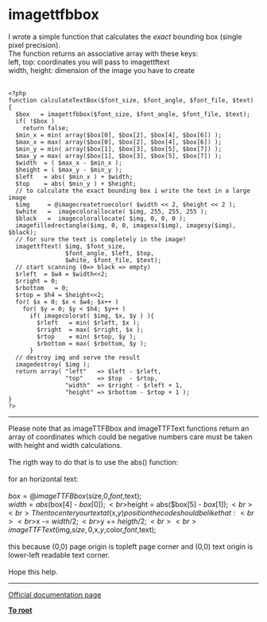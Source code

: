 # imagettfbbox



I wrote a simple function that calculates the *exact* bounding box (single pixel precision).<br>The function returns an associative array with these keys:<br>left, top:  coordinates you will pass to imagettftext <br>width, height: dimension of the image you have to create<br><br>

```
<?php
function calculateTextBox($font_size, $font_angle, $font_file, $text) {
  $box   = imagettfbbox($font_size, $font_angle, $font_file, $text);
  if( !$box )
    return false;
  $min_x = min( array($box[0], $box[2], $box[4], $box[6]) );
  $max_x = max( array($box[0], $box[2], $box[4], $box[6]) );
  $min_y = min( array($box[1], $box[3], $box[5], $box[7]) );
  $max_y = max( array($box[1], $box[3], $box[5], $box[7]) );
  $width  = ( $max_x - $min_x );
  $height = ( $max_y - $min_y );
  $left   = abs( $min_x ) + $width;
  $top    = abs( $min_y ) + $height;
  // to calculate the exact bounding box i write the text in a large image
  $img     = @imagecreatetruecolor( $width << 2, $height << 2 );
  $white   =  imagecolorallocate( $img, 255, 255, 255 );
  $black   =  imagecolorallocate( $img, 0, 0, 0 );
  imagefilledrectangle($img, 0, 0, imagesx($img), imagesy($img), $black);
  // for sure the text is completely in the image!
  imagettftext( $img, $font_size,
                $font_angle, $left, $top,
                $white, $font_file, $text);
  // start scanning (0=> black => empty)
  $rleft  = $w4 = $width<<2;
  $rright = 0;
  $rbottom   = 0;
  $rtop = $h4 = $height<<2;
  for( $x = 0; $x < $w4; $x++ )
    for( $y = 0; $y < $h4; $y++ )
      if( imagecolorat( $img, $x, $y ) ){
        $rleft   = min( $rleft, $x );
        $rright  = max( $rright, $x );
        $rtop    = min( $rtop, $y );
        $rbottom = max( $rbottom, $y );
      }
  // destroy img and serve the result
  imagedestroy( $img );
  return array( "left"   => $left - $rleft,
                "top"    => $top  - $rtop,
                "width"  => $rright - $rleft + 1,
                "height" => $rbottom - $rtop + 1 );
}
?>
```
  

---

Please note that as imageTTFBbox and imageTTFText functions return an array of coordinates which could be negative numbers care must be taken with height and width calculations.<br><br>The rigth way to do that is to use the abs() function:<br><br>for an horizontal text:<br><br>$box = @imageTTFBbox($size,0,$font,$text);<br>$width = abs($box[4] - $box[0]);<br>$height = abs($box[5] - $box[1]);<br><br>Then to center your text at ($x,$y) position the code should be like that:<br><br>$x -= $width/2;<br>$y += $heigth/2;<br><br>imageTTFText($img,$size,0,$x,$y,$color,$font,$text);<br><br>this because (0,0) page origin is topleft page corner and (0,0) text origin is lower-left readable text corner.<br><br>Hope this help.  

---

[Official documentation page](https://www.php.net/manual/en/function.imagettfbbox.php)

**[To root](/README.md)**